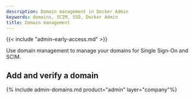 ```yaml
---
description: Domain management in Docker Admin
keywords: domains, SCIM, SSO, Docker Admin
title: Domain management
---
```


{{< include "admin-early-access.md" >}}

Use domain management to manage your domains for Single Sign-On and SCIM.

## Add and verify a domain

{% include admin-domains.md product="admin" layer="company"%}